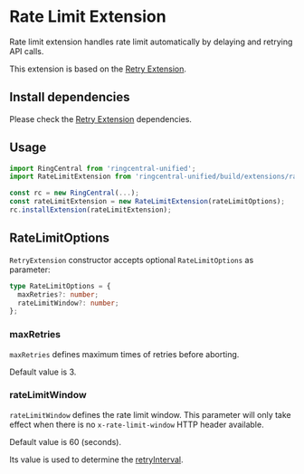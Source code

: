 # Rate Limit Extension

Rate limit extension handles rate limit automatically by delaying and retrying API calls.

This extension is based on the [Retry Extension](../retry).


## Install dependencies

Please check the [Retry Extension](../retry) dependencies.


## Usage

```ts
import RingCentral from 'ringcentral-unified';
import RateLimitExtension from 'ringcentral-unified/build/extensions/rateLimit';

const rc = new RingCentral(...);
const rateLimitExtension = new RateLimitExtension(rateLimitOptions);
rc.installExtension(rateLimitExtension);
```


## RateLimitOptions

`RetryExtension` constructor accepts optional `RateLimitOptions` as parameter:

```ts
type RateLimitOptions = {
  maxRetries?: number;
  rateLimitWindow?: number;
};
```

### maxRetries

`maxRetries` defines maximum times of retries before aborting.

Default value is 3.


### rateLimitWindow

`rateLimitWindow` defines the rate limit window. This parameter will only take effect when there is no `x-rate-limit-window` HTTP header available.

Default value is 60 (seconds).

Its value is used to determine the [retryInterval](https://github.com/ringcentral/ringcentral-unified-ts/tree/master/src/extensions/retry#retryinterval).
